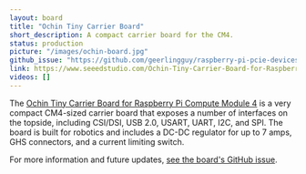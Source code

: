 ```yaml
---
layout: board
title: "Ochin Tiny Carrier Board"
short_description: A compact carrier board for the CM4.
status: production
picture: "/images/ochin-board.jpg"
github_issue: "https://github.com/geerlingguy/raspberry-pi-pcie-devices/issues/485"
link: https://www.seeedstudio.com/Ochin-Tiny-Carrier-Board-for-Raspberry-Pi-Compute-Module-4-p-5463.html
videos: []
---
```


The [Ochin Tiny Carrier Board for Raspberry Pi Compute Module 4](https://www.seeedstudio.com/Ochin-Tiny-Carrier-Board-for-Raspberry-Pi-Compute-Module-4-p-5463.html) is a very compact CM4-sized carrier board that exposes a number of interfaces on the topside, including CSI/DSI, USB 2.0, USART, UART, I2C, and SPI. The board is built for robotics and includes a DC-DC regulator for up to 7 amps, GHS connectors, and a current limiting switch.

For more information and future updates, [see the board's GitHub issue](https://github.com/geerlingguy/raspberry-pi-pcie-devices/issues/485).
